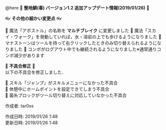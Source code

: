 @here 
:cherry_blossom:  **__整地鯖(春) バージョン1.2 追加アップデート情報(2019/01/26)__** :cherry_blossom:  


:eyeglasses: **__その他の細かい変更点__** :eyeglasses:    

:diamond_shape_with_a_dot_inside: 魔法「アポストル」の名称を **マルチブレイク** に変更しました
:diamond_shape_with_a_dot_inside: 魔法「スカイ・ウォーク」を発動していれば，水・溶岩の上でも歩けるようになりました 
:diamond_shape_with_a_dot_inside: マナストーンはツールを持って右クリックしたときのみ切り替えられるようになりました 
:diamond_shape_with_a_dot_inside: コンボがログアウト中でも継続されるようになりました※通常通りコンボ減少があります 


:bow: **__不具合修正__** :bow:   
以下の不具合を修正しました．  

:diamond_shape_with_a_dot_inside: スキル「ジャンプ」がスキルメニューになかった不具合  
:diamond_shape_with_a_dot_inside: 休憩中にホームポイントを設定できてしまう不具合  
:diamond_shape_with_a_dot_inside: 菌糸ブロックがツール切り替えに対応していなかった不具合  



作成者: tar0ss  

作成日時: 2019/01/26 1:48  
更新日時: 2019/01/26 1:48
